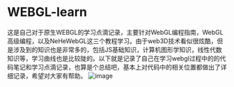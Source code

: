 # WEBGL-learn
这是自己对于原生WEBGL的学习点滴记录，主要针对WebGL编程指南，WebGL高级编程，以及NeHeWebGL这三个教程学习。由于web3D技术看似很炫酷，但是涉及到的知识也是非常多的，包括JS基础知识，计算机图形学知识，线性代数知识等，学习曲线也是比较陡的。以下就是记录了自己在学习webgl过程中的的代码笔记和学习点滴记录，也算是个总结吧，基本上对代码中的相关位置都做出了详细记录，希望对大家有帮助。
![image](https://github.com/xiugangzhang/WebGL-Learn/blob/master/preview.jpg)

